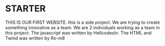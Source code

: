 # STARTER
THIS IS OUR FIRST WEBSITE. this is a side project.
We are trying to create something innovative as a team.
We are 2 individuals working as a team in this project.
The javascript was written by HellcodesIn. The HTML and Twind was written by Ro-m8
